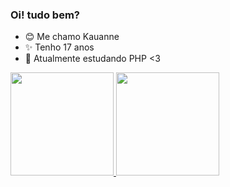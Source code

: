 ### Oi! tudo bem? ###


- 😊 Me chamo Kauanne
- ✨ Tenho 17 anos
- 🌱 Atualmente estudando PHP <3

<div>
  <a href="https://github.com/KwG0">
    <img height="165cm" src="https://github-readme-stats.vercel.app/api?username=KwG0&show_icons-true&theme=omni&include_all_commits=true&count_private=true"/>
    <img height="165cm" src="https://github-readme-stats.vercel.app/api/top-langs/?username=KwG0&layout=compact&langs_count=16&theme=omni"/>
</div>
 
##

